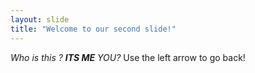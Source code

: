 ```yaml
---
layout: slide
title: "Welcome to our second slide!"
---
```

*Who is this ? **ITS ME** YOU?* 
Use the left arrow to go back!
